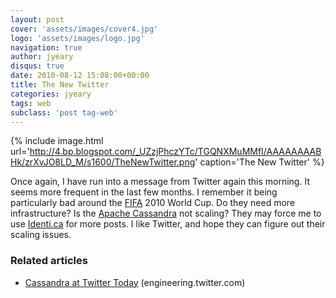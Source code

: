 ```yaml
---
layout: post
cover: 'assets/images/cover4.jpg'
logo: 'assets/images/logo.jpg'
navigation: true
author: jyeary
disqus: true
date: 2010-08-12 15:08:00+00:00
title: The New Twitter
categories: jyeary
tags: web
subclass: 'post tag-web'
---
```

{% include image.html url='http://4.bp.blogspot.com/_UZzjPhczYTc/TGQNXMuMMfI/AAAAAAAABHk/zrXvJO8LD_M/s1600/TheNewTwitter.png' caption='The New Twitter' %}

Once again, I have run into a message from Twitter again this morning. It seems more frequent in the last few months. I remember it being particularly bad around the [FIFA](http://www.fifa.com/) 2010 World Cup. Do they need more infrastructure? Is the [Apache Cassandra](http://cassandra.apache.org/) not scaling? They may force me to use [Identi.ca](http://identi.ca/) for more posts. I like Twitter, and hope they can figure out their scaling issues.


### Related articles
* [Cassandra at Twitter Today](http://engineering.twitter.com/2010/07/cassandra-at-twitter-today.html) (engineering.twitter.com)
